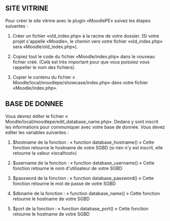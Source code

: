## SITE VITRINE

Pour créer le site vitrine avec le plugin «MoodlePE» suivez les étapes suivantes : 
1. Créer un fichier «old_index.php» à la racine de votre dossier. (Si votre projet s'appelle «Moodle», le chemin vers votre fichier «old_index.php» sera «Moodle/old_index.php»).

2. Copiez tout le code du fichier «Moodle/index.php» dans le nouveau fichier créé. (Celà est très important pour que vous puissiez vous rappeller le nom des fichiers).

3. Copier le contenu du fichier « Moodle/local/moodlepe/showcase/index.php» dans votre fichier     «Moodle/index.php».


## BASE DE DONNEE

Vous devrez éditer le fichier « Moodle/local/moodlepe/edit_database_name.php».
Dedans y sont inscrit les informations pour communiquer avec votre base de donnée. Vous devez editer les variables suivantes : 

1. $hostname de la fonction : « function database_hostname() »
Cette fonction retourne le hostname de votre SGBD (si rien n'y est inscrit, elle retourne la valeur «localhost»)

2. $username de la fonction : « function database_username() »
Cette fonction retourne le nom d'utilisateur de votre SGBD

3. $password de la fonction : « function database_password() »
Cette fonction retourne le mot de passe de votre SGBD

4.  $dbname de la fonction : « function database_name() »
Cette fonction retourne le hostname de votre SGBD

5. $port  de la fonction : « function database_port() »
Cette fonction retourne le hostname de votre SGBD


